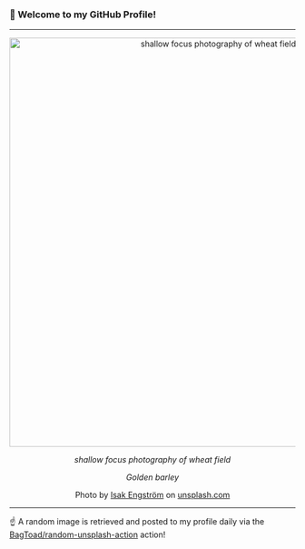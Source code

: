 ### 👋 Welcome to my GitHub Profile!

----

<div align="center">
  <img width="720" src="https://images.unsplash.com/photo-1497448134719-754ac7fd09eb?crop=entropy&cs=tinysrgb&fit=max&fm=jpg&ixid=M3w1NTI0OTR8MHwxfHJhbmRvbXx8fHx8fHx8fDE3NTI5MDU2NzB8&ixlib=rb-4.1.0&q=80&w=1080" alt="shallow focus photography of wheat field">
  
  <em>shallow focus photography of wheat field</em>
  
  <em>Golden barley</em>
  
  Photo by [Isak Engström](null) on [unsplash.com](https://unsplash.com/)
</div>

----

☝️ A random image is retrieved and posted to my profile daily via the [BagToad/random-unsplash-action](https://github.com/BagToad/random-unsplash-action) action!
